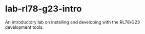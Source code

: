 # lab-rl78-g23-intro
An introductory lab on installing and developing with the RL78/G23 development tools.
